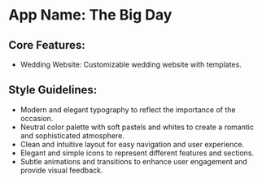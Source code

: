 # **App Name**: The Big Day

## Core Features:

- Wedding Website: Customizable wedding website with templates.

## Style Guidelines:

- Modern and elegant typography to reflect the importance of the occasion.
- Neutral color palette with soft pastels and whites to create a romantic and sophisticated atmosphere.
- Clean and intuitive layout for easy navigation and user experience.
- Elegant and simple icons to represent different features and sections.
- Subtle animations and transitions to enhance user engagement and provide visual feedback.
